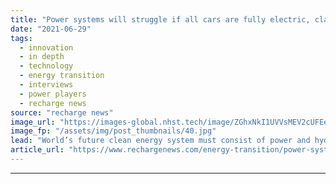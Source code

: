 ```yaml
---
title: "Power systems will struggle if all cars are fully electric, claims Hydrogen Council boss"
date: "2021-06-29"
tags: 
  - innovation
  - in depth
  - technology
  - energy transition
  - interviews
  - power players
  - recharge news
source: "recharge news"
image_url: "https://images-global.nhst.tech/image/ZGhxNkI1UVVsMEV2cUFEeDJtT3kwNTdvVkh1d05uaDR4NmJ3NWhMNnJsTT0=/nhst/binary/42a3b6e458f45bedce3b8db2ada6ddd2"
image_fp: "/assets/img/post_thumbnails/40.jpg"
lead: "World’s future clean energy system must consist of power and hydrogen working in harmony — and blue H2 will be required, Daryl Wilson tells Recharge"
article_url: "https://www.rechargenews.com/energy-transition/power-systems-will-struggle-if-all-cars-are-fully-electric-claims-hydrogen-council-boss/2-1-1032050"
---
```


---

